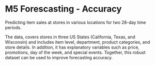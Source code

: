 # M5 Forescasting - Accuracy

Predicting item sales at stores in various locations for two 28-day time periods.

The data, covers stores in three US States (California, Texas, and Wisconsin) and includes item level, department, product categories, and store details. In addition, it has explanatory variables such as price, promotions, day of the week, and special events. Together, this robust dataset can be used to improve forecasting accuracy.